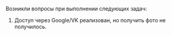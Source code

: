 Возникли вопросы при выполнении следующих задач:
1. Доступ через Google/VK реализован, но получить фото не получилось.